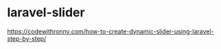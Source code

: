 # laravel-slider
https://codewithronny.com/how-to-create-dynamic-slider-using-laravel-step-by-step/
